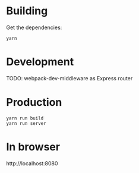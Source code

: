 # Building

Get the dependencies:

```
yarn
```

# Development

TODO: webpack-dev-middleware as Express router

# Production

```
yarn run build
yarn run server
```

# In browser

http://localhost:8080

